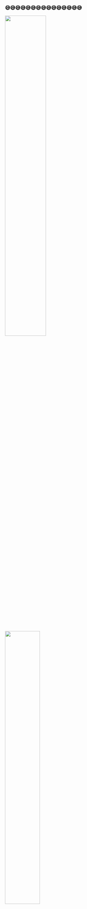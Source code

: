 ### 😅😅😅😅😅😅😅😅😅😅😅😅😅😅😅


<span>
<img src="https://github-readme-stats.vercel.app/api?username=Yuandiaodiaodiao&show_icons=true&theme=radical" width="52%"  />
<img src="https://github-readme-stats.vercel.app/api/top-langs/?username=Yuandiaodiaodiao&layout=compact" width="48%" />

</span>
<span>

</span>


<!--
**Yuandiaodiaodiao/yuandiaodiaodiao** is a ✨ _special_ ✨ repository because its `README.md` (this file) appears on your GitHub profile.

Here are some ideas to get you started:

- 🔭 I’m currently working on ...
- 🌱 I’m currently learning ...
- 👯 I’m looking to collaborate on ...
- 🤔 I’m looking for help with ...
- 💬 Ask me about ...
- 📫 How to reach me: ...
- 😄 Pronouns: ...
- ⚡ Fun fact: ...
-->

